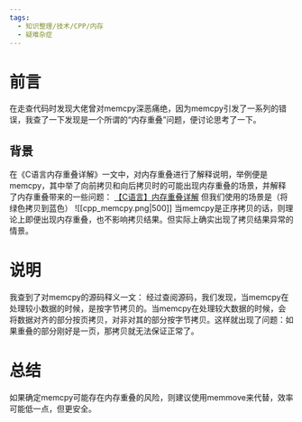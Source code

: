 ```yaml
---
tags:
  - 知识整理/技术/CPP/内存
  - 疑难杂症
---
```

# 前言
在走查代码时发现大佬曾对memcpy深恶痛绝，因为memcpy引发了一系列的错误，我查了一下发现是一个所谓的“内存重叠”问题，便讨论思考了一下。
## 背景
在《C语言内存重叠详解》一文中，对内存重叠进行了解释说明，举例便是memcpy，其中举了向前拷贝和向后拷贝时的可能出现内存重叠的场景，并解释了内存重叠带来的一些问题：
[【C语言】内存重叠详解](https://blog.csdn.net/Vcrossover/article/details/114714899)
但我们使用的场景是（将绿色拷贝到蓝色）
![[cpp_memcpy.png|500]]
当memcpy是正序拷贝的话，则理论上即便出现内存重叠，也不影响拷贝结果。但实际上确实出现了拷贝结果异常的情景。
# 说明
我查到了对memcpy的源码释义一文：
经过查阅源码，我们发现，当memcpy在处理较小数据的时候，是按字节拷贝的。当memcpy在处理较大数据的时候，会将数据对齐的部分按页拷贝，对非对其的部分按字节拷贝。这样就出现了问题：如果重叠的部分刚好是一页，那拷贝就无法保证正常了。
# 总结
如果确定memcpy可能存在内存重叠的风险，则建议使用memmove来代替，效率可能低一点，但更安全。

